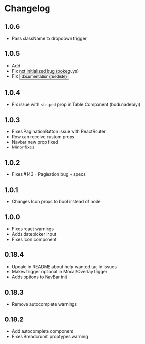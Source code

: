 # Changelog

## 1.0.6

 - Pass className to dropdown trigger

## 1.0.5

 - Add <Carousel />
 - Fix <MediaBox /> not initialized bug (pokeguys)
 - Fix <Button /> documentation (ruediste)

## 1.0.4

 - Fix issue with `striped` prop in Table Component (bodunadebiyi)

## 1.0.3

 - Fixes PaginationButton issue with ReactRouter
 - Row can receive custom props
 - Navbar new prop fixed
 - Minor fixes

## 1.0.2

 - Fixes #143 - Pagination bug + specs

## 1.0.1

 - Changes Icon props to bool instead of node

## 1.0.0

 - Fixes react warnings
 - Adds datepicker input
 - Fixes Icon component

## 0.18.4

 - Update in README about help-wanted tag in issues
 - Makes trigger optional in Modal/OverlayTrigger
 - Adds options to NavBar init

## 0.18.3

 - Remove autocomplete warnings

## 0.18.2

 - Add autocomplete component
 - Fixes Breadcrumb proptypes warning
